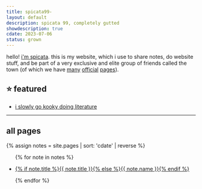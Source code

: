 ```yaml
---
title: spicata99-
layout: default
description: spicata 99, completely gutted
showdescription: true
cdate: 2023-07-06
status: grown
---
```


hello! [i'm spicata](about-me). this is my website, which i use to share notes, do website stuff, and be part of a very exclusive and elite group of friends called the town (of which we have [many](https://the.toomwn.xyz/) [official](https://town.toomwn.xyz/) [pages](https://page.toomwn.xyz/#)).

## ⭐ featured

- [i slowly go kooky doing literature](smoke-encrypted-whispers)

---

## all pages

{% assign notes = site.pages | sort: 'cdate' | reverse %}
<ul>
{% for note in notes %}
    <li>
        <p><a href="{{ note.url }}">{% if note.title %}{{ note.title }}{% else %}{{ note.name }}{% endif %}</a></p>
    </li>
{% endfor %}
</ul>